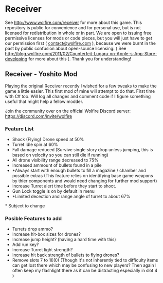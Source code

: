 Receiver
=====
See http://www.wolfire.com/receiver for more about this game. This repository is public for convenience and for personal use, but is not licensed for redistribution in whole or in part. We are open to issuing free permissive licenses for mods or code pieces, but you will just have to get our permission first ( contact@wolfire.com ), because we were burnt in the past by public confusion about open-source licensing. ( See http://blog.wolfire.com/2011/02/Counterfeit-Lugaru-on-Apple-s-App-Store-developing for more about this ). Thank you for understanding!

## Receiver - Yoshito Mod

Playing the original Receiver recently I wished for a few tweaks to make the game a little easier. This first mod of mine will attempt to do that. First time with C# too. Will log all changes and comment code if I figure something useful that might help a fellow modder.

Join the community over on the official Wolfire Discord server: https://discord.com/invite/wolfire


### Feature List
- Shock (Flying) Drone speed at 50%
- Turret idle spin at 60%
- Fall damage reduced (Survive single story drop unless jumping, this is based on velocity so you can still die if running)
- All drone visibility range decreased to 75%
- Increased ammount of bullets found in a pile
- *Always start with enough bullets to fill a magazine / chamber and possible extras (This feature relies on identifying base game weapons by thier components and would need changing for further mod support)
- Increase Turret alert time before they start to shoot.
- Gun Lock toggle is on by default in menu
- *Limited decection and range angle of turret to about 67%

\* Subject to change

### Posible Features to add
- Turrets drop ammo?
- Increase hit-box sizes for drones?
- Increase jump height? (having a hard time with this)
- Add run key?
- Increase Turret light strength?
- Increase hit back strength of bullets to flying drones?
- Remove slots 7 to 10(0) (Though it's not inherently tied to difficulty items can get lost there which may be confusing to new players? Then again I often keep my flashlight there as it can be distracting especially in slot 4 )
